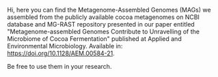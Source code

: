 Hi, here you can find the Metagenome-Assembled Genomes (MAGs) we assembled from the publicly available cocoa metagenomes on NCBI database and MG-RAST repository presented in our paper entitled "Metagenome-assembled Genomes Contribute to Unravelling of the Microbiome of Cocoa Fermentation" published at Applied and Environmental Microbiology. Available in: https://doi.org/10.1128/AEM.00584-21.

Be free to use them in your research.






